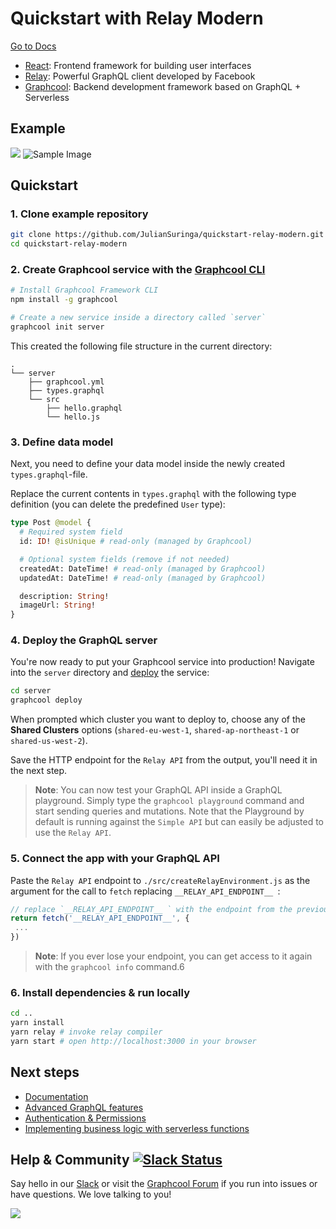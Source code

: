 # Quickstart with Relay Modern
[Go to Docs](docs/test.md)

* [React](https://facebook.github.io/react/): Frontend framework for building user interfaces
* [Relay](https://facebook.github.io/relay/): Powerful GraphQL client developed by Facebook
* [Graphcool](https://www.graph.cool): Backend development framework based on GraphQL + Serverless

## Example 
![](https://imgur.com/Vdy8kAp.gif)
![Sample Image](https://www.w3.org/Icons/w3c_home.png)
## Quickstart

<!--
For more information on how to get started [refer to the full react-relay-instagram tutorial](https://www.graph.cool/docs/quickstart/react-relay-instagram/).
--> 

### 1. Clone example repository

```sh
git clone https://github.com/JulianSuringa/quickstart-relay-modern.git quickstart-relay-modern
cd quickstart-relay-modern
```

### 2. Create Graphcool service with the [Graphcool CLI](https://docs-next.graph.cool/reference/graphcool-cli/overview-zboghez5go)

```sh
# Install Graphcool Framework CLI
npm install -g graphcool

# Create a new service inside a directory called `server`
graphcool init server
```

This created the following file structure in the current directory:

```
.
└── server
    ├── graphcool.yml
    ├── types.graphql
    └── src
        ├── hello.graphql
        └── hello.js
```

### 3. Define data model

Next, you need to define your data model inside the newly created `types.graphql`-file.

Replace the current contents in `types.graphql` with the following type definition (you can delete the predefined `User` type):

```graphql
type Post @model {
  # Required system field
  id: ID! @isUnique # read-only (managed by Graphcool)

  # Optional system fields (remove if not needed)
  createdAt: DateTime! # read-only (managed by Graphcool)
  updatedAt: DateTime! # read-only (managed by Graphcool)

  description: String!
  imageUrl: String!
}
```

### 4. Deploy the GraphQL server

You're now ready to put your Graphcool service into production! Navigate into the `server` directory and [deploy](https://docs-next.graph.cool/reference/graphcool-cli/commands-aiteerae6l#graphcool-deploy) the service:

```sh
cd server
graphcool deploy
```

When prompted which cluster you want to deploy to, choose any of the **Shared Clusters** options (`shared-eu-west-1`, `shared-ap-northeast-1` or `shared-us-west-2`).

Save the HTTP endpoint for the `Relay API` from the output, you'll need it in the next step.

> **Note**: You can now test your GraphQL API inside a GraphQL playground. Simply type the `graphcool playground` command and start sending queries and mutations. Note that the Playground by default is running against the `Simple API` but can easily be adjusted to use the `Relay API`.


### 5. Connect the app with your GraphQL API

Paste the `Relay API` endpoint to `./src/createRelayEnvironment.js` as the argument for the call to `fetch` replacing `__RELAY_API_ENDPOINT__ `:

```js
// replace `__RELAY_API_ENDPOINT__ ` with the endpoint from the previous step
return fetch('__RELAY_API_ENDPOINT__', {
 ...
})  
```

> **Note**: If you ever lose your endpoint, you can get access to it again with the `graphcool info` command.6
### 6. Install dependencies & run locally

```sh
cd ..
yarn install
yarn relay # invoke relay compiler
yarn start # open http://localhost:3000 in your browser
```

## Next steps

* [Documentation](https://docs-next.graph.cool)
* [Advanced GraphQL features](https://www.graph.cool/docs/tutorials/advanced-features-eath7duf7d/)
* [Authentication & Permissions](https://www.graph.cool/docs/reference/authorization/overview-iegoo0heez/)
* [Implementing business logic with serverless functions](https://www.graph.cool/docs/reference/functions/overview-boo6uteemo/)


## Help & Community [![Slack Status](https://slack.graph.cool/badge.svg)](https://slack.graph.cool)

Say hello in our [Slack](http://slack.graph.cool/) or visit the [Graphcool Forum](https://www.graph.cool/forum) if you run into issues or have questions. We love talking to you!

![](http://i.imgur.com/5RHR6Ku.png)
